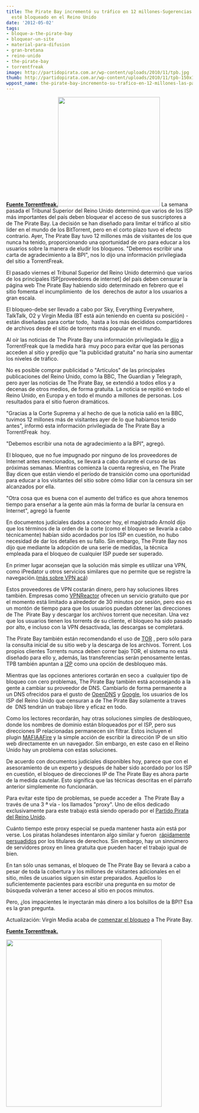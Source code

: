 ```yaml
---
title: The Pirate Bay incrementó su tráfico en 12 millones-Sugerencias para cuando
  esté bloqueado en el Reino Unido
date: '2012-05-02'
tags:
- bloque-a-the-pirate-bay
- bloquear-un-site
- material-para-difusion
- gran-bretana
- reino-unido
- the-pirate-bay
- torrentfreak
image: http://partidopirata.com.ar/wp-content/uploads/2010/11/tpb.jpg
thumb: http://partidopirata.com.ar/wp-content/uploads/2010/11/tpb-150x150.jpg
wppost_name: the-pirate-bay-incremento-su-trafico-en-12-millones-las-participaciones-de-los-paises-donde-fue-bloqueado
---
```


<strong><a href="https://torrentfreak.com/pirate-bay-enjoys-12-million-traffic-boost-shares-unblocking-tips-120502/" target="_blank">Fuente Torrentfreak.</a></strong><a href="http://partidopirata.com.ar/wp-content/uploads/2010/11/tpb.jpg"><img class="alignright size-full wp-image-243" title="The Pirate Bay" src="http://partidopirata.com.ar/wp-content/uploads/2010/11/tpb.jpg" alt="" width="275" height="295" /></a>
La semana pasada el Tribunal Superior del Reino Unido determinó que varios de los ISP más importantes del país deben bloquear el acceso de sus suscriptores a de The Pirate Bay. La decisión se han diseñado para limitar el tráfico al sitio líder en el mundo de los BitTorrent, pero en el corto plazo tuvo el efecto contrario. Ayer, The Pirate Bay tuvo 12 millones más de visitantes de los que nunca ha tenido, proporcionando una oportunidad de oro para educar a los usuarios sobre la manera de eludir los bloqueos. "Debemos escribir una carta de agradecimiento a la BPI", nos lo dijo una información privilegiada del sitio a TorrentFreak.

El pasado viernes el Tribunal Superior del Reino Unido determinó que varios de los principales ISP[proveedores de internet] del país deben censurar la página web The Pirate Bay habiendo sido determinado en febrero que el sitio fomenta el incumplimiento  de los  derechos de autor a los usuarios a gran escala.

El bloqueo-debe ser llevado a cabo por Sky, Everything Everywhere, TalkTalk, O2 y Virgin Media (BT está aún teniendo en cuenta su posición) - están diseñadas para cortar todo,  hasta a los más decididos compartidores de archivos desde el sitio de torrents más popular en el mundo.

Al oír las noticias de The Pirate Bay una información privilegiada le <a href="http://torrentfreak.com/uk-isps-must-censor-the-pirates-bay-high-court-rules-120430/">dijo</a> a TorrentFreak que la medida hará  muy poco para evitar que las personas acceden al sitio y predijo que "la publicidad gratuita" no haría sino aumentar los niveles de tráfico.

No es posible comprar publicidad o "Artículos" de las principales publicaciones del Reino Unido, como la BBC, The Guardian y Telegraph, pero ayer las noticias de The Pirate Bay, se extendió a todos ellos y a decenas de otros medios, de forma gratuita. La noticia se repitió en todo el Reino Unido, en Europa y en todo el mundo a millones de personas. Los resultados para el sitio fueron dramáticos.

"Gracias a la Corte Suprema y al hecho de que la noticia salió en la BBC, tuvimos 12 millones más de visitantes ayer de lo que habíamos tenido antes", informó esta información privilegiada de The Pirate Bay a TorrentFreak  hoy.

"Debemos escribir una nota de agradecimiento a la BPI", agregó.

El bloqueo, que no fue impugnado por ninguno de los proveedores de Internet antes mencionados, se llevará a cabo durante el curso de las próximas semanas. Mientras comienza la cuenta regresiva, en The Pirate Bay dicen que están viendo el período de transición como una oportunidad para educar a los visitantes del sitio sobre cómo lidiar con la censura sin ser alcanzados por ella.

"Otra cosa que es buena con el aumento del tráfico es que ahora tenemos tiempo para enseñar a la gente aún más la forma de burlar la censura en Internet", agregó la fuente

En documentos judiciales dados a conocer hoy, el magistrado Arnold dijo que los términos de la orden de la corte (como el bloqueo se llevaría a cabo técnicamente) habían sido acordados por los ISP en cuestión, no hubo necesidad de dar los detalles en su fallo. Sin embargo, The Pirate Bay nos dijo que mediante la adopción de una serie de medidas, la técnica empleada para el bloqueo de cualquier ISP puede ser superado.

En primer lugar aconsejan que la solución más simple es utilizar una VPN, como iPredator u otros servicios similares que no permite que se registre la navegación.(<a href="http://partidopirata.com.ar/4310/jovenes-que-comparten-archivos-le-responden-a-las-duras-leyes-mediante-la-compra-de-una-vpn-navegar-anonimo">más sobre VPN acá</a>)

Estos proveedores de VPN costarán dinero, pero hay soluciones libres también. Empresas como <a href="https://www.vpnreactor.com/default.aspx">VPNReactor</a> ofrecen un servicio gratuito que por el momento está limitado a alrededor de 30 minutos por sesión, pero eso es un montón de tiempo para que los usuarios puedan obtener las direcciones de The  Pirate Bay y descargar los archivos torrent que necesitan. Una vez que los usuarios tienen los torrents de su cliente, el bloqueo ha sido pasado por alto, e incluso con la VPN desactivada, las descargas se completará.

The Pirate Bay también están recomendando el uso de <a href="https://www.torproject.org/">TOR</a> , pero sólo para la consulta inicial de su sitio web y la descarga de los archivos. Torrent. Los propios clientes Torrents nunca deben correr bajo TOR, el sistema no está diseñado para ello y, además, las transferencias serán penosamente lentas. TPB también apuntan a <a href="http://www.i2p2.de/">I2P</a> como una opción de desbloqueo más.

Mientras que las opciones anteriores cortarán en seco a  cualquier tipo de bloqueo con cero problemas, The Pirate Bay también está aconsejando a la gente a cambiar su proveedor de DNS. Cambiarlo de forma permanente a un DNS ofrecidos para el gusto de <a href="http://use.opendns.com/">OpenDNS</a> y <a href="https://developers.google.com/speed/public-dns/docs/using#setup">Google</a>, los usuarios de los ISP del Reino Unido que censuran a de The Pirate Bay solamente a traves de  DNS tendrán un trabajo libre y eficaz en todo.

Como los lectores recordarán, hay otras soluciones simples de desbloqueo, donde los nombres de dominio están bloqueados por el ISP, pero sus direcciones IP relacionadas permanecen sin filtrar. Estos incluyen el plugin <a href="http://www.mafiaafire.com/download.php">MAFIAAFire</a> y la simple acción de escribir la dirección IP de un sitio web directamente en un navegador. Sin embargo, en este caso en el Reino Unido hay un problema con estas soluciones.

De acuerdo con documentos judiciales disponibles hoy, parece que con el asesoramiento de un experto y después de haber sido acordado por los ISP en cuestión, el bloqueo de direcciones IP de The Pirate Bay es ahora parte de la medida cautelar. Esto significa que las técnicas descritas en el párrafo anterior simplemente no funcionarán.

Para evitar este tipo de problemas, se puede acceder a  The Pirate Bay a través de una 3 ª vía - los llamados "proxy". Uno de ellos dedicado exclusivamente para este trabajo está siendo operado por el <a href="https://tpb.pirateparty.org.uk/">Partido Pirata del Reino Unido</a>.

Cuánto tiempo este proxy especial se pueda mantener hasta aún está por verse. Los piratas holandeses intentaron algo similar y fueron  <a href="http://torrentfreak.com/anti-piracy-group-asks-court-to-gag-the-pirate-party-120425/">rápidamente persuadidos</a> por los titulares de derechos. Sin embargo, hay un sinnúmero de servidores proxy en línea gratuita que pueden hacer el trabajo igual de bien.

En tan sólo unas semanas, el bloqueo de The Pirate Bay se llevará a cabo a pesar de toda la cobertura y los millones de visitantes adicionales en el sitio, miles de usuarios siguen sin estar preparados. Aquellos lo suficientemente pacientes para escribir una pregunta en su motor de búsqueda volverán a tener acceso al sitio en pocos minutos.

Pero, ¿los impacientes le inyectarán más dinero a los bolsillos de la BPI? Esa es la gran pregunta.

Actualización: Virgin Media acaba de <a href="http://torrentfreak.com/virgin-media-starts-blocking-the-pirate-bay-120502/">comenzar el bloqueo</a> a The Pirate Bay.

<strong><a href="https://torrentfreak.com/pirate-bay-enjoys-12-million-traffic-boost-shares-unblocking-tips-120502/" target="_blank">Fuente Torrentfreak.</a></strong>

<a href="http://partidopirata.com.ar/wp-content/uploads/2012/05/virgin-media-tpb-block.jpg"><img class="size-full wp-image-4313" title="virgin-media-tpb-block" src="http://partidopirata.com.ar/wp-content/uploads/2012/05/virgin-media-tpb-block.jpg" alt="" width="420" height="451" /></a>

